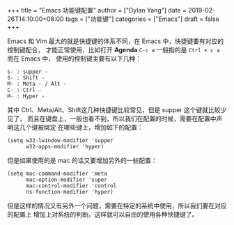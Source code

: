 +++
title = "Emacs 功能键配置"
author = ["Dylan Yang"]
date = 2019-02-26T14:10:00+08:00
tags = ["功能键"]
categories = ["Emacs"]
draft = false
+++

Emacs 和 Vim 最大的就是快捷键的体系不同，在 Emacs 中，快捷键要有对应的控制键配合，
才能正常使用，比如打开 **Agenda** `C-c a` 一般指的是 `Ctrl + c a` 而在 Emacs 中，
使用的控制键主要有以下几种：

```text
s- : supper -
S- : Shift -
M- : Meta - / Alt -
C- : Ctrl -
H- : Hyper -
```

其中 Ctrl、Meta/Alt、Shift这几种快捷键比较常见，但是 supper 这个键就比较少见了，
而且在键盘上，一般也看不到，所以我们在配置的时候，需要在配置中声明这几个键被绑定
在哪些键上，增加如下的配置：

```emacs-lisp
(setq w32-lwindow-modifier 'supper
      w32-apps-modifier 'hyper)
```

但是如果使用的是 mac 的话又要增加另外的一些配置：

```emacs-lisp
(setq mac-command-modifier 'meta
      mac-option-modifier 'super
      mac-control-modifier 'control
      ns-function-modifier 'hyper)
```

但是这样的情况又有另外一个问题，需要在特定的系统中使用，所以我们要在对应的配置上
增加上对系统的判断。这样就可以自由的使用各种快捷键了。
